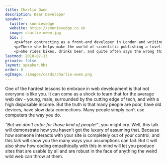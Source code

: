 ```yaml
---
title: Charlie Owen
description: Dear Developer
speaker:
  twitter: sonniesedge
  website: https://sonniesedge.co.uk
  image: charlie-owen.jpg
  bio: |
    <p>After contracting as a front-end developer in London and writing code for the front page of BBC News, Charlie Owen is now happily working as the lead FED for Springer Nature in Berlin.</p>
    <p>There she helps make the world of scientific publishing a lovelier place by helping other devs become better, banging on about inclusive design, and utilising those wonderful web standards.</p>
    <p>She rides bikes, drinks beer, and quite often says the wrong thing at the wrong time.</p>
lastmod: 2018-07-13
private: false
layout: speaker.hbs
order: 6
ogImage: /images/cards/charlie-owen.png
---
```


One of the hardest lessons to embrace in web development is that not everyone is like you. It can come as a shock to learn that for the average web dev - young, male, surrounded by the cutting edge of tech, and with a high disposable income. But the truth is that many people are poor, have old devices, have slow data connections. Many people simply can’t use computers the way you do.

_“But we don’t cater for those kind of people!”_, you might cry. Well, this talk will demonstrate how you haven’t got the luxury of assuming that. Because how someone interacts with your site is completely out of your control, and this talk will show you the many ways your assumptions can fail. But it will also show how coding empathically with this in mind will let you produce sites that are usable by all and are robust in the face of anything the weird wild web can throw at them.
